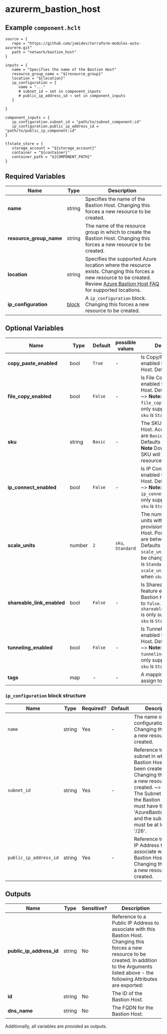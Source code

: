 # azurerm_bastion_host



## Example `component.hclt`

```hcl
source = {
   repo = "https://github.com/jumidev/terraform-modules-auto-azurerm.git"   
   path = "network/bastion_host"   
}

inputs = {
   name = "Specifies the name of the Bastion Host"   
   resource_group_name = "${resource_group}"   
   location = "${location}"   
   ip_configuration = {
      name = "..."      
      # subnet_id → set in component_inputs
      # public_ip_address_id → set in component_inputs
   }
   
}

component_inputs = {
   ip_configuration.subnet_id = "path/to/subnet_component:id"   
   ip_configuration.public_ip_address_id = "path/to/public_ip_component:id"   
}

tfstate_store = {
   storage_account = "${storage_account}"   
   container = "${container}"   
   container_path = "${COMPONENT_PATH}"   
}

```

## Required Variables

| Name | Type |  Description |
| ---- | --------- |  ----------- |
| **name** | string |  Specifies the name of the Bastion Host. Changing this forces a new resource to be created. | 
| **resource_group_name** | string |  The name of the resource group in which to create the Bastion Host. Changing this forces a new resource to be created. | 
| **location** | string |  Specifies the supported Azure location where the resource exists. Changing this forces a new resource to be created. Review [Azure Bastion Host FAQ](https://docs.microsoft.com/azure/bastion/bastion-faq) for supported locations. | 
| **ip_configuration** | [block](#ip_configuration-block-structure) |  A `ip_configuration` block. Changing this forces a new resource to be created. | 

## Optional Variables

| Name | Type |  Default  |  possible values |  Description |
| ---- | --------- |  ----------- | ----------- | ----------- |
| **copy_paste_enabled** | bool |  `True`  |  -  |  Is Copy/Paste feature enabled for the Bastion Host. Defaults to `true`. | 
| **file_copy_enabled** | bool |  `False`  |  -  |  Is File Copy feature enabled for the Bastion Host. Defaults to `false`. ~> **Note:** `file_copy_enabled` is only supported when `sku` is `Standard`. | 
| **sku** | string |  `Basic`  |  -  |  The SKU of the Bastion Host. Accepted values are `Basic` and `Standard`. Defaults to `Basic`. ~> **Note** Downgrading the SKU will force a new resource to be created. | 
| **ip_connect_enabled** | bool |  `False`  |  -  |  Is IP Connect feature enabled for the Bastion Host. Defaults to `false`. ~> **Note:** `ip_connect_enabled` is only supported when `sku` is `Standard`. | 
| **scale_units** | number |  `2`  |  `sku`, `Standard`  |  The number of scale units with which to provision the Bastion Host. Possible values are between `2` and `50`. Defaults to `2`. ~> **Note:** `scale_units` only can be changed when `sku` is `Standard`. `scale_units` is always `2` when `sku` is `Basic`. | 
| **shareable_link_enabled** | bool |  `False`  |  -  |  Is Shareable Link feature enabled for the Bastion Host. Defaults to `false`. ~> **Note:** `shareable_link_enabled` is only supported when `sku` is `Standard`. | 
| **tunneling_enabled** | bool |  `False`  |  -  |  Is Tunneling feature enabled for the Bastion Host. Defaults to `false`. ~> **Note:** `tunneling_enabled` is only supported when `sku` is `Standard`. | 
| **tags** | map |  -  |  -  |  A mapping of tags to assign to the resource. | 

### `ip_configuration` block structure

| Name | Type | Required? | Default | Description |
| ---- | ---- | --------- | ------- | ----------- |
| `name` | string | Yes | - | The name of the IP configuration. Changing this forces a new resource to be created. |
| `subnet_id` | string | Yes | - | Reference to a subnet in which this Bastion Host has been created. Changing this forces a new resource to be created. ~> **Note:** The Subnet used for the Bastion Host must have the name 'AzureBastionSubnet' and the subnet mask must be at least a '/26'. |
| `public_ip_address_id` | string | Yes | - | Reference to a Public IP Address to associate with this Bastion Host. Changing this forces a new resource to be created. |



## Outputs

| Name | Type | Sensitive? | Description |
| ---- | ---- | --------- | --------- |
| **public_ip_address_id** | string | No  | Reference to a Public IP Address to associate with this Bastion Host. Changing this forces a new resource to be created. In addition to the Arguments listed above - the following Attributes are exported: | 
| **id** | string | No  | The ID of the Bastion Host. | 
| **dns_name** | string | No  | The FQDN for the Bastion Host. | 

Additionally, all variables are provided as outputs.
